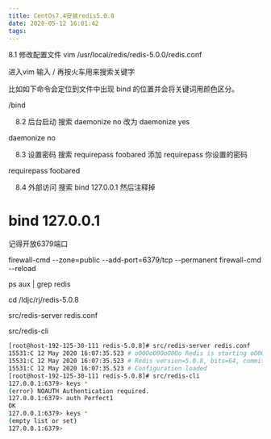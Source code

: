 ```yaml
---
title: CentOs7.4安装redis5.0.8
date: 2020-05-12 16:01:42
tags:
---
```


8.1 修改配置文件
vim /usr/local/redis/redis-5.0.0/redis.conf

进入vim 输入 / 再按火车用来搜索关键字

比如如下命令会定位到文件中出现 bind 的位置并会将关键词用颜色区分。

/bind

 8.2 后台启动
搜索 daemonize no 改为 daemonize yes

daemonize no

 8.3 设置密码
搜索 requirepass foobared 添加 requirepass 你设置的密码

requirepass foobared

 8.4 外部访问
搜索 bind 127.0.0.1 然后注释掉

# bind 127.0.0.1

记得开放6379端口

firewall-cmd --zone=public --add-port=6379/tcp --permanent
firewall-cmd --reload



ps aux | grep redis




cd /ldjc/rj/redis-5.0.8

src/redis-server redis.conf

src/redis-cli 

```sh
[root@host-192-125-30-111 redis-5.0.8]# src/redis-server redis.conf
15531:C 12 May 2020 16:07:35.523 # oO0OoO0OoO0Oo Redis is starting oO0OoO0OoO0Oo
15531:C 12 May 2020 16:07:35.523 # Redis version=5.0.8, bits=64, commit=00000000, modified=0, pid=15531, just started
15531:C 12 May 2020 16:07:35.523 # Configuration loaded
[root@host-192-125-30-111 redis-5.0.8]# src/redis-cli
127.0.0.1:6379> keys *
(error) NOAUTH Authentication required.
127.0.0.1:6379> auth Perfect1
OK
127.0.0.1:6379> keys *
(empty list or set)
127.0.0.1:6379> 
```